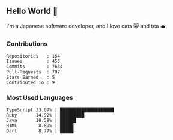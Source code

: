 ## Hello World 👋

I'm a Japanese software developer, and I love cats 😺 and tea 🫖.

### Contributions

    Repositories   : 164
    Issues         : 453
    Commits        : 7634
    Pull-Requests  : 707
    Stars Earned   : 5
    Contributed To : 9

### Most Used Languages

    TypeScript 33.07% | ████████████████████
    Ruby       14.92% | █████████
    Java       10.59% | ██████
    HTML        8.89% | █████
    Dart        8.77% | █████
